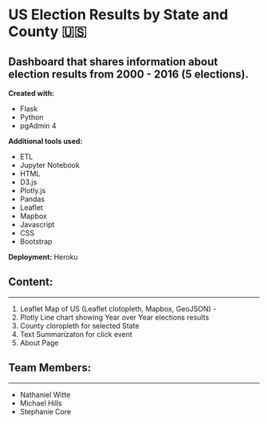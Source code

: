 # US Election Results by State and County :us:

## Dashboard that shares information about election results from 2000 - 2016 (5 elections).


**Created with:**
- Flask
- Python
- pgAdmin 4


**Additional tools used:**
- ETL 
- Jupyter Notebook
- HTML
- D3.js
- Plotly.js
- Pandas
- Leaflet 
- Mapbox 
- Javascript
- CSS 
- Bootstrap

**Deployment:** Heroku

## Content:
-------------------
1. Leaflet Map of US (Leaflet clotopleth, Mapbox, GeoJSON) - 
2. Plotly Line chart showing Year over Year elections results
3. County cloropleth for selected State
4. Text Summarizaton for click event
5. About Page 

## Team Members:
---------------------
- Nathaniel Witte 
- Michael Hills 
- Stephanie Core




<!-- <details>
 <summary>Created with:</summary>
<p> Flask, Python, pgAdmin 4 </p>
</details>
<details>
<summary> Additional tools used:</summary>
<p> D3.js, Plotly.js, Pandas, Leaflet, Mapbox, Javascript, CSS </p>
</details> -->